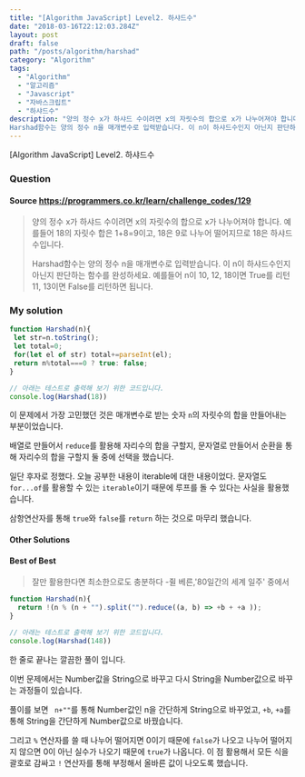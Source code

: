 ```yaml
---
title: "[Algorithm JavaScript] Level2. 하샤드수"
date: "2018-03-16T22:12:03.284Z"
layout: post
draft: false
path: "/posts/algorithm/harshad"
category: "Algorithm"
tags:
  - "Algorithm"
  - "알고리즘"
  - "Javascript"
  - "자바스크립트"
  - "하샤드수"
description: "양의 정수 x가 하샤드 수이려면 x의 자릿수의 합으로 x가 나누어져야 합니다. 예를들어 18의 자릿수 합은 1+8=9이고, 18은 9로 나누어 떨어지므로 18은 하샤드 수입니다.
Harshad함수는 양의 정수 n을 매개변수로 입력받습니다. 이 n이 하샤드수인지 아닌지 판단하는 함수를 완성하세요."
---
```


[Algorithm JavaScript] Level2. 하샤드수

### Question

#### Source https://programmers.co.kr/learn/challenge_codes/129

> 양의 정수 x가 하샤드 수이려면 x의 자릿수의 합으로 x가 나누어져야 합니다. 예를들어 18의 자릿수 합은 1+8=9이고, 18은 9로 나누어 떨어지므로 18은 하샤드 수입니다.
>
> Harshad함수는 양의 정수 n을 매개변수로 입력받습니다. 이 n이 하샤드수인지 아닌지 판단하는 함수를 완성하세요.
> 예를들어 n이 10, 12, 18이면 True를 리턴 11, 13이면 False를 리턴하면 됩니다.

### My solution

```javascript
function Harshad(n){
 let str=n.toString();
 let total=0;
 for(let el of str) total+=parseInt(el);
 return n%total===0 ? true: false;
}

// 아래는 테스트로 출력해 보기 위한 코드입니다.
console.log(Harshad(18))
```

이 문제에서 가장 고민했던 것은 매개변수로 받는 숫자 ```n```의 자릿수의 합을 만들어내는 부분이었습니다. 

배열로 만들어서 ```reduce```를 활용해 자리수의 합을 구할지, 문자열로 만들어서 순환을 통해 자리수의 합을 구할지 둘 중에 선택을 했습니다.

일단 후자로 정했다. 오늘 공부한 내용이 iterable에 대한 내용이었다. 문자열도 ```for...of```를 활용할 수 있는 ```iterable```이기 때문에 루프를 돌 수 있다는 사실을 활용했습니다.

삼항연산자를 통해 ```true```와 ```false```를 ```return``` 하는 것으로 마무리 했습니다.

#### Other Solutions

#### Best of Best

> 잘만 활용한다면 최소한으로도 충분하다 -쥘 베른,'80일간의 세계 일주' 중에서

```javascript
function Harshad(n){
  return !(n % (n + "").split("").reduce((a, b) => +b + +a ));
}

// 아래는 테스트로 출력해 보기 위한 코드입니다.
console.log(Harshad(148))
```

한 줄로 끝나는 깔끔한 풀이 입니다.

이번 문제에서는 Number값을 String으로 바꾸고 다시 String을 Number값으로 바꾸는 과정들이 있습니다.

풀이를 보면 ``` n+""```를 통해 Number값인 n을 간단하게 String으로 바꾸었고, ```+b```, ```+a```를 통해 String을 간단하게 Number값으로 바꿨습니다.

그리고 ```%``` 연산자를 쓸 때 나누어 떨어지면 0이기 때문에 ```false```가 나오고 나누어 떨어지지 않으면 0이 아닌 실수가 나오기 때문에 ```true```가 나옵니다. 이 점 활용해서 모든 식을 괄호로 감싸고 ```!``` 연산자를 통해 부정해서 올바른 값이 나오도록 했습니다.



